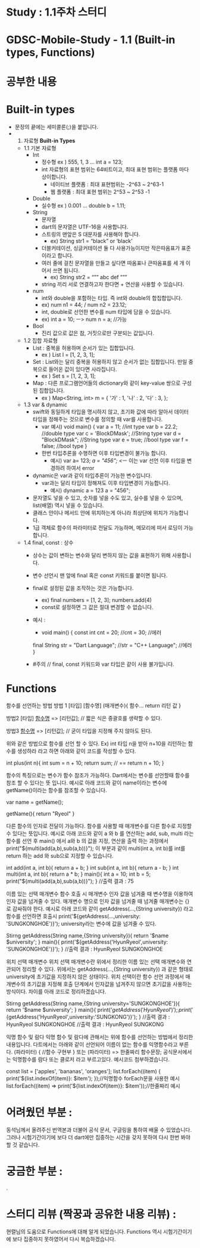 # Study : 1.1주차 스터디

# GDSC-Mobile-Study - 1.1 (Built-in types, Functions)

# 공부한 내용

# Built-in types

- 문장의 끝에는 세미콜론(;)을 붙입니다.
- 1. 자료형 **Built-in Types**
    - 1.1 기본 자료형
        - Int
            - 정수형
            ex ) 555, 1, 3 …
            int a = 123;
            - int 자료형의 표현 범위는 64비트이고, 최대 표현 범위는 플랫폼 마다 상이합니다.
                - 네이티브 플랫폼 : 최대 표현범위는 -2^63 ~ 2^63-1
                - 웹 플랫폼 : 최대 표현 범위는 2^53 ~ 2^53 -1
        - Double
            - 실수형
            ex ) 0.001 …
            double b = 1.11;
        - String
            - 문자열
            - dart의 문자열은 UTF-16을 사용합니다.
            - 스트링의 맨앞은 S 대문자를 사용해야 합니다.
                - ex) String str1 = “black” or ‘black’
            - 더블커테이션, 싱글커테이션 둘 다 사용가능이지만 작은따옴표가 표준이라고 합니다.
            - 여러 줄에 걸친 문자열을 만들고 싶다면 따옴표나 큰따옴표를 세 개 이어서 쓰면 됩니다.
                - ex) String str2 = “””
                abc
                def
                ”””
            - string 끼리 서로 연결하고자 한다면 + 연산을 사용할 수 있습니다.
        - num
            - int와 double을 포함하는 타입. 즉 int와 double의 합집합입니다.
            - ex) num n1 = 44; / num n2 = 23.12;
            - int, double로 선언한 변수를 num 타입에 담을 수 있습니다.
            - ex) int a = 10;   ㅡ>   num n = a; //가능
        - Bool
            - 진리 값으로 값은 참, 거짓으로만 구분되는 값입니다.
    - 1.2 집합 자료형
        - List : 중복을 허용하며 순서가 있는 집합입니다.
            - ex ) List<int> l = [1, 2, 3, 1];
        - Set : List와는 달리 중복을 허용하지 않고 순서가 없는 집합입니다. 만일 중복으로 들어온 값이 있다면 사라집니다.
            - ex ) Set<int> s = [1, 2, 3, 1];
        - Map : 다른 프로그램언어들의 dictionary와 같이 key-value 쌍으로 구성된 집합입니다.
            - ex ) 
            Map<String, int> m = {
            '가' : 1,
            '나' : 2,
            '다' : 3,
            };
    - 1.3 var & dynamic
        - swift와 동일하게 타입을 명시하지 않고, 초기화 값에 따라 알아서 데이터 타입을 정해주는 것으로 변수를 정의할 때 var를 사용합니다.
            - var 예시)
            void main() {
            var a = 11;             //int type
            var b = 22.2;           //double type
            var c = 'BlockDMask';   //String type
            var d = "BlockDMask";   //String type
            var e = true;           //bool type
            var f = false;          //bool type
            }
            - 한번 타입추론을 수행하면 이후 타입변경이 불가능 합니다.
                - 예시)
                var a= 123;
                *a = "456";*     <ㅡ 이는 var 선언 이후 타입을 변경하려 하여서 error
        - dynamic은 var과 같이 타입추론이 가능한 변수입니다.
            - var과는 달리 타입이 정해져도 이후 타입변경이 가능합니다.
                - 예시)
                dynamic a = 123
                a = "456";
        - 문자열도 넣을 수 있고, 숫자를 넣을 수도 있고, 실수를 넣을 수 있으며, list(배열) 역시 넣을 수 있습니다.
        - 클래스 안이나 메서드 안에 위치하는게 아니라 최상단에 위치가 가능합니다.
        - 1급 객체로 함수의 파라미터로 전달도 가능하며, 메모리에 떠서 로딩이 가능합니다.
    - 1.4 final, const : 상수
        - 상수는 값이 변하는 변수와 달리 변하지 않는 값을 표현하기 위해 사용합니다.
        - 변수 선언시 맨 앞에 final 혹은 const 키워드를 붙이면 됩니다.
        - final로 설정된 값을 조작하는 것은 가능합니다.
            - ex) final numbers = [1, 2, 3];
            numbers.add(4)
            - const로 설정하면 그 값은 절대 변경할 수 없습니다.
        - 예시 :
            - void main() {
            const int cnt = 20;
            //cnt = 30; //에러
            
            final String str = "Dart Language";
            //str = "C++ Language"; //에러
            }
        - #주의 // final, const 키워드와 var 타입은 같이 사용 불가입니다.

# Functions

함수를 선언하는 방법
  방법 1
  [타입] [함수명] (매개변수){
  함수...
  return 리턴 값
  }
  
  방법2
  [타입] [함수명](매개변수) => [리턴값]; // 짧은 식은 중괄호를 생략할 수 있다.

  방법3
  [함수명](매개변수) => [리턴값]; // 굳이 타입을 지정해 주지 않아도 된다.

위와 같은 방법으로 함수를 선언 할 수 있다.
Ex) int 타입 n을 받아 n+10을 리턴하는 함수를 생성하라 라고 하면 아래와 같이 코드를 작성할 수 있다.

int plus(int n){
    int sum = n + 10;
    return sum; // == return n + 10;
}

함수의 특징으로는
변수가 함수 참조가 가능하다.
 Dart에서는 변수를 선언할때 함수를 참조 할 수 있다는 뜻 입니다.
 예시로 아래 코드와 같이 name이라는 변수에 getName()이라는 함수를 참조할 수 있습니다.

var name = getName();

getName(){
    return "Ryeol"
}

다른 함수의 인자로 전달이 가능하다.
  함수를 사용할 때 매개변수를 다른 함수로 지정할 수 있다는 뜻입니다.
  예시로 아래 코드와 같이 a 와 b 를 연산하는 add, sub, multi 라는 함수를 선언 후
  main() 에서 a와 b 의 값을 지정, 연산을 출력 하는 과정에서
  print("${multi(add(a,b),sub(a,b))}");
  이 부분과 같이 multi(int a, int b)를
  int를 return 하는 add 와 sub으로 지정할 수 있습니다.

int add(int a, int b){
    return a + b;
}
int sub(int a, int b){
    return a - b;
}
int multi(int a, int b){
    return a * b;
}
main(){
    int a = 10;
    int b = 5;
    print("${multi(add(a,b),sub(a,b))}");
}
//출력 결과 : 75

이름 있는 선택 매개변수
 함수 호출 시 매개변수 인자 값을 넘겨줄 때 
 변수명을 이용하여 인자 값을 넘겨줄 수 있다.
 매개변수 명으로 인자 값을 넘겨줄 때 넘겨줄 매개변수는 {}로 감싸줘야 한다.
 예시로 아래 코드와 같이
 getAddress(...,{String university})
 라고 함수를 선언하면 호출시 
 print('${getAddress(...,university: 'SUNGKONGHOE')}');
 university라는 변수에 값을 넘겨줄 수 있다.

Stirng getAddress(String name,{String university}){
    return '$name $university';
}
main(){
    print('${getAddress('HyunRyeol',university: 'SUNGKONGHOE')}');
}
//출력 결과 : HyunRyeol SUNGKONGHOE

위치 선택 매개변수
 위치 선택 매개변수란 위에서 정리한 이름 있는 선택 매개변수와 연관되어 정리할 수 있다.
 위에서는 getAddress(...,{String university}) 과 같은 형태로
 university에 초기값을 지정하지 않은 상태이다.
 위치 선택이란 함수 선언 과정에서 매개변수의 초기값을 지정해 
 호출 단계에서 인자값을 넘겨주지 않으면 초기값을 사용하는 방식이다.
 차이를 아래 코드로 정리하겠습니다.

Stirng getAddress(String name,{String university='SUNGKONGHOE'}){
    return '$name $university';
}
main(){
    print('${getAddress('HyunRyeol')}');
    print('${getAddress('HyunRyeol',university:'SUNGKONG')}');
}
//출력 결과 : HyunRyeol SUNGKONGHOE
//출력 결과 : HyunRyeol SUNGKONG

익명 함수 및 람다
 익명 함수 및 람다에 관해서는 위에 함수를 선언하는 방법에서 정리한 내용입니다.
 다트에서는 아래와 같이 선언되어 이름이 없는 함수를 익명함수라고 부른다.
 (파라미터) {
     //함수 구현부
     }
 또는
 (파라미터) => 한줄짜리 함수문장;
 공식문서에서는 익명함수를 람다 또는 클로저 라고 부르고있다.
 예시코드 첨부하겠습니다.

const list = ['apples', 'bananas', 'oranges'];
list.forEach((item) {
print('${list.indexOf(item)}: $item');
});//익명함수 forEach문을 사용한 예시
list.forEach((item) => print('${list.indexOf(item)}: $item'));//한줄짜리 예시

# 어려웠던 부분 : 
동석님께서 올려주신 번역본과 더불어 공식 문서, 구글링을 통하여 배울 수 있었습니다.
그러나 시험기간이기에 보다 더 dart에만 집중하는 시간을 갖지 못하여 다시 한번 봐야할 것 같습니다.

# 궁금한 부분 :
.

# 스터디 리뷰 (짝꿍과 공유한 내용 리뷰) : 
현렬님의 도움으로 Functions에 대해 알게 되었습니다. Functions 역시 시험기간이기에 보다 집중하지 못하였어서 다시 복습하겠습니다.
